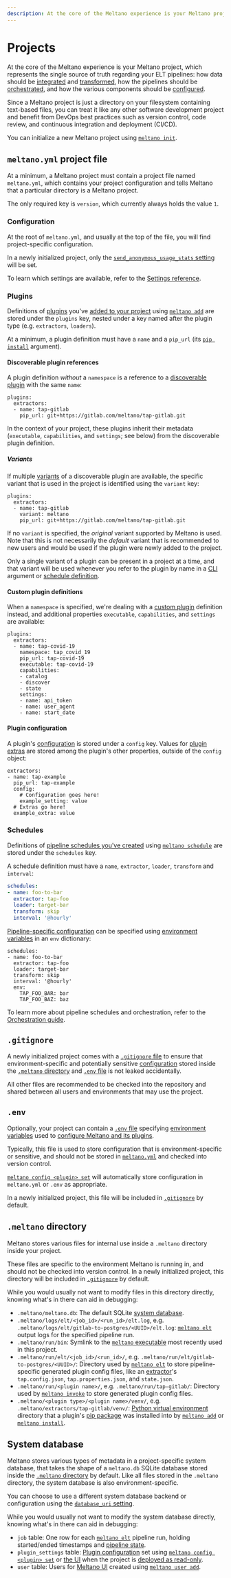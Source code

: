 ```yaml
---
description: At the core of the Meltano experience is your Meltano project, which represents the single source of truth regarding your ELT pipelines.
---
```


# Projects

<!-- The following is reproduced in docs/src/README.md#meltano-init -->

At the core of the Meltano experience is your Meltano project,
which represents the single source of truth regarding your ELT pipelines:
how data should be [integrated](/docs/integration.html) and [transformed](/docs/transforms.html),
how the pipelines should be [orchestrated](/docs/orchestration.html),
and how the various components should be [configured](/docs/configuration.html).

Since a Meltano project is just a directory on your filesystem containing
text-based files, you can treat it like any other software development project
and benefit from DevOps best practices such as version control, code review,
and continuous integration and deployment (CI/CD).

You can initialize a new Meltano project using [`meltano init`](/docs/command-line-interface.html#init).

## `meltano.yml` project file

At a minimum, a Meltano project must contain a project file named `meltano.yml`,
which contains your project configuration and tells Meltano that a particular directory is a Meltano project.

The only required key is `version`, which currently always holds the value `1`.

### Configuration

At the root of `meltano.yml`, and usually at the top of the file, you will find project-specific configuration.

In a newly initialized project, only the [`send_anonymous_usage_stats` setting](/docs/settings.html#send-anonymous-usage-stats)
will be set.

To learn which settings are available, refer to the [Settings reference](/docs/settings.html).

### Plugins

Definitions of [plugins](/docs/plugins.html) you've [added to your project](/docs/plugin-management.html#adding-extractors-and-loaders-to-your-project)
using [`meltano add`](/docs/command-line-interface.html#add)
are stored under the `plugins` key, nested under a key named after the plugin type (e.g. `extractors`, `loaders`).

At a minimum, a plugin definition must have a `name` and a `pip_url` (its [`pip install`](https://pip.pypa.io/en/stable/reference/pip_install/#usage) argument).

#### Discoverable plugin references

A plugin definition _without_ a `namespace` is a reference to a [discoverable plugin](/docs/plugins.html#discoverable-plugins) with the same `name`:

```yaml{3-4}
plugins:
  extractors:
  - name: tap-gitlab
    pip_url: git+https://gitlab.com/meltano/tap-gitlab.git
```

In the context of your project, these plugins inherit their metadata (`executable`, `capabilities`, and `settings`; see below) from the discoverable plugin definition.

##### Variants

If multiple [variants](/docs/plugins.html#variants) of a discoverable plugin are available, the specific variant that is used in the project is identified using the `variant` key:

```yaml{4}
plugins:
  extractors:
  - name: tap-gitlab
    variant: meltano
    pip_url: git+https://gitlab.com/meltano/tap-gitlab.git
```

If no `variant` is specified, the _original_ variant supported by Meltano is used.
Note that this is not necessarily the _default_ variant that is recommended to new users and would be used if the plugin were newly added to the project.

Only a single variant of a plugin can be present in a project at a time, and that variant will be used whenever you refer to the plugin by name in a [CLI](/docs/command-line-interface.html) argument or [schedule definition](#schedules).

#### Custom plugin definitions

When a `namespace` is specified, we're dealing with a [custom plugin](/docs/plugins.html#custom-plugins) definition instead, and additional properties `executable`, `capabilities`, and `settings` are available:

```yaml{4,6-14}
plugins:
  extractors:
  - name: tap-covid-19
    namespace: tap_covid_19
    pip_url: tap-covid-19
    executable: tap-covid-19
    capabilities:
    - catalog
    - discover
    - state
    settings:
    - name: api_token
    - name: user_agent
    - name: start_date
```

#### Plugin configuration

A plugin's [configuration](/docs/configuration.html) is stored under a `config` key. Values for [plugin extras](/docs/configuration.html#plugin-extras) are stored among the plugin's other properties, outside of the `config` object:

```yaml{7-8}
extractors:
- name: tap-example
  pip_url: tap-example
  config:
    # Configuration goes here!
    example_setting: value
  # Extras go here!
  example_extra: value
```

### Schedules

Definitions of [pipeline schedules you've created](/docs/orchestration.html#create-a-schedule)
using [`meltano schedule`](/docs/command-line-interface.html#schedule) are stored under the `schedules` key.

A schedule definition must have a `name`, `extractor`, `loader`, `transform` and `interval`:

```yaml
schedules:
- name: foo-to-bar
  extractor: tap-foo
  loader: target-bar
  transform: skip
  interval: '@hourly'
```

[Pipeline-specific configuration](/docs/integration.html#pipeline-specific-configuration) can be specified using [environment variables](/docs/configuration.html#configuring-settings) in an `env` dictionary:

```yaml{7-9}
schedules:
- name: foo-to-bar
  extractor: tap-foo
  loader: target-bar
  transform: skip
  interval: '@hourly'
  env:
    TAP_FOO_BAR: bar
    TAP_FOO_BAZ: baz
```

To learn more about pipeline schedules and orchestration, refer to the [Orchestration guide](/docs/orchestration.html).

## `.gitignore`

A newly initialized project comes with a [`.gitignore` file](https://git-scm.com/docs/gitignore) to ensure that
environment-specific and potentially sensitive [configuration](/docs/configuration.html) stored inside the
[`.meltano` directory](#meltano-directory) and [`.env` file](#env) is not leaked accidentally.

All other files are recommended to be checked into the repository and shared between all users
and environments that may use the project.

## `.env`

Optionally, your project can contain a [`.env` file](https://github.com/theskumar/python-dotenv#usages) specifying
[environment variables](/docs/configuration.html#environment-variables)
used to [configure Meltano and its plugins](/docs/configuration.html#configuring-settings).

Typically, this file is used to store configuration that is environment-specific or sensitive,
and should not be stored in [`meltano.yml`](#meltano-yml-project-file) and checked into version control.

[`meltano config <plugin> set`](/docs/command-line-interface.html#config) will automatically store configuration in `meltano.yml` or `.env` as appropriate.

In a newly initialized project, this file will be included in [`.gitignore`](#gitignore) by default.

## `.meltano` directory

Meltano stores various files for internal use inside a `.meltano` directory inside your project.

These files are specific to the environment Meltano is running in, and should not be checked into version control.
In a newly initialized project, this directory will be included in [`.gitignore`](#gitignore) by default.

While you would usually not want to modify files in this directory directly, knowing what's in there can aid in debugging:

- `.meltano/meltano.db`: The default SQLite [system database](#system-database).
- `.meltano/logs/elt/<job_id>/<run_id>/elt.log`, e.g. `.meltano/logs/elt/gitlab-to-postgres/<UUID>/elt.log`: [`meltano elt`](/docs/command-line-interface.html#elt) output logs for the specified pipeline run.
- `.meltano/run/bin`: Symlink to the [`meltano` executable](/docs/command-line-interface.html) most recently used in this project.
- `.meltano/run/elt/<job_id>/<run_id>/`, e.g. `.meltano/run/elt/gitlab-to-postgres/<UUID>/`: Directory used by [`meltano elt`](/docs/command-line-interface.html#elt) to store pipeline-specific generated plugin config files, like an [extractor](/docs/plugins.html#extractors)'s `tap.config.json`, `tap.properties.json`, and `state.json`.
- `.meltano/run/<plugin name>/`, e.g. `.meltano/run/tap-gitlab/`: Directory used by [`meltano invoke`](/docs/command-line-interface.html#invoke) to store generated plugin config files.
- `.meltano/<plugin type>/<plugin name>/venv/`, e.g. `.meltano/extractors/tap-gitlab/venv/`: [Python virtual environment](https://docs.python.org/3/glossary.html#term-virtual-environment) directory that a plugin's [pip package](https://pip.pypa.io/en/stable/) was installed into by [`meltano add`](/docs/command-line-interface.html#add) or [`meltano install`](/docs/command-line-interface.html#install).

## System database

Meltano stores various types of metadata in a project-specific system database,
that takes the shape of a `meltano.db` SQLite database stored inside the [`.meltano` directory](#meltano-directory) by default.
Like all files stored in the `.meltano` directory, the system database is also environment-specific.

You can choose to use a different system database backend or configuration using the [`database_uri` setting](/docs/settings.html#database-uri).

While you would usually not want to modify the system database directly, knowing what's in there can aid in debugging:

- `job` table: One row for each [`meltano elt`](/docs/command-line-interface.html#elt) pipeline run, holding started/ended timestamps and [pipeline state](/docs/integration.html#pipeline-state).
- `plugin_settings` table: [Plugin configuration](/docs/configuration.html#configuration-layers) set using [`meltano config <plugin> set`](/docs/command-line-interface.html#config) or [the UI](/docs/ui.html) when the project is [deployed as read-only](/docs/settings.html#project-readonly).
- `user` table: Users for [Meltano UI](/docs/ui.html) created using [`meltano user add`](/docs/command-line-interface.html#user).
